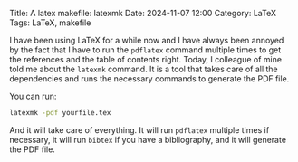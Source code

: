 Title: A latex makefile: latexmk
Date: 2024-11-07 12:00
Category: LaTeX
Tags: LaTeX, makefile

I have been using LaTeX for a while now and I have always been annoyed by the fact that I
have to run the `pdflatex` command multiple times to get the references and the table of
contents right. Today, I colleague of mine told me about the `latexmk` command. It is a
tool that takes care of all the dependencies and runs the necessary commands to generate
the PDF file.

You can run:

```bash
latexmk -pdf yourfile.tex
```

And it will take care of everything. It will run `pdflatex` multiple times if necessary,
it will run `bibtex` if you have a bibliography, and it will generate the PDF file.
